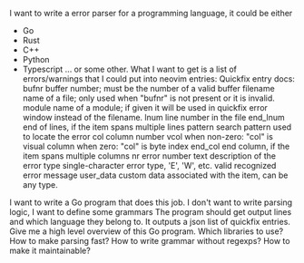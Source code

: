 I want to write a error parser for a programming language, it could be either
- Go
- Rust
- C++
- Python
- Typescript
... or some other. What I want to get is a list of errors/warnings that I could put into neovim
entries:
Quickfix entry docs:
		    bufnr	buffer number; must be the number of a valid
				buffer
		    filename	name of a file; only used when "bufnr" is not
				present or it is invalid.
		    module	name of a module; if given it will be used in
				quickfix error window instead of the filename.
		    lnum	line number in the file
		    end_lnum	end of lines, if the item spans multiple lines
		    pattern	search pattern used to locate the error
		    col		column number
		    vcol	when non-zero: "col" is visual column
				when zero: "col" is byte index
		    end_col	end column, if the item spans multiple columns
		    nr		error number
		    text	description of the error
		    type	single-character error type, 'E', 'W', etc.
		    valid	recognized error message
		    user_data
				custom data associated with the item, can be
				any type.

I want to write a Go program that does this job. I don't want to write parsing logic, I want to define some grammars
The program should get output lines and which language they belong to. It outputs a json list of quickfix entries.
Give me a high level overview of this Go program. Which libraries to use? How to make parsing fast? How to write grammar without regexps? How to make it maintainable?
